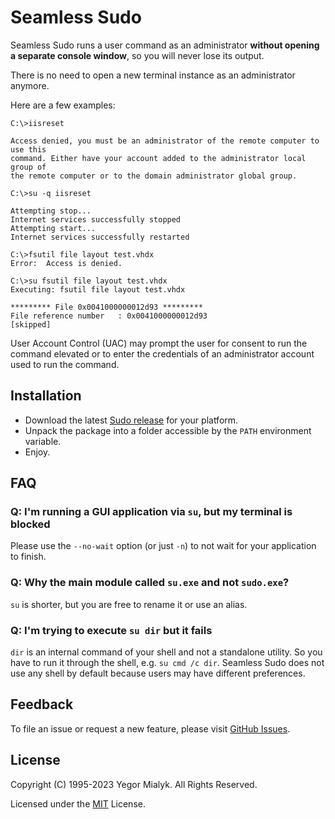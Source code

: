 # Seamless Sudo

Seamless Sudo runs a user command as an administrator **without opening a separate console window**, so you will never lose its output.

There is no need to open a new terminal instance as an administrator anymore.

Here are a few examples:

```text
C:\>iisreset

Access denied, you must be an administrator of the remote computer to use this
command. Either have your account added to the administrator local group of
the remote computer or to the domain administrator global group.

C:\>su -q iisreset

Attempting stop...
Internet services successfully stopped
Attempting start...
Internet services successfully restarted
```

```text
C:\>fsutil file layout test.vhdx
Error:  Access is denied.

C:\>su fsutil file layout test.vhdx
Executing: fsutil file layout test.vhdx

********* File 0x0041000000012d93 *********
File reference number   : 0x0041000000012d93
[skipped]
```

User Account Control (UAC) may prompt the user for consent to run the command elevated or to enter the credentials of an administrator account used to run the command.

## Installation

- Download the latest [Sudo release](https://github.com/yegor-mialyk/tools/releases/latest) for your platform.
- Unpack the package into a folder accessible by the `PATH` environment variable.
- Enjoy.

## FAQ

### Q: I'm running a GUI application via `su`, but my terminal is blocked

Please use the `--no-wait` option (or just `-n`) to not wait for your application to finish.

### Q: Why the main module called `su.exe` and not `sudo.exe`?

`su` is shorter, but you are free to rename it or use an alias.

### Q: I'm trying to execute `su dir` but it fails

`dir` is an internal command of your shell and not a standalone utility. So you have to run it through the shell, e.g. `su cmd /c dir`. Seamless Sudo does not use any shell by default because users may have different preferences.

## Feedback

To file an issue or request a new feature, please visit [GitHub Issues](https://github.com/yegor-mialyk/tools/issues).

## License

Copyright (C) 1995-2023 Yegor Mialyk. All Rights Reserved.

Licensed under the [MIT](LICENSE) License.
